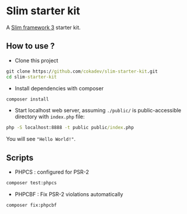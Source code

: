 # Slim starter kit
A [Slim framework 3](https://www.slimframework.com/) starter kit.

## How to use ?

- Clone this project
```cmd
git clone https://github.com/cokadev/slim-starter-kit.git
cd slim-starter-kit
```

- Install dependencies with composer
```cmd
composer install
```

- Start localhost web server, assuming `./public/` is public-accessible directory with `index.php` file:  
```cmd
php -S localhost:8888 -t public public/index.php
```
You will see `"Hello World!"`.

## Scripts

- PHPCS : configured for PSR-2
```cmd
composer test:phpcs
```

- PHPCBF : Fix PSR-2 violations automatically
```cmd
composer fix:phpcbf
```
